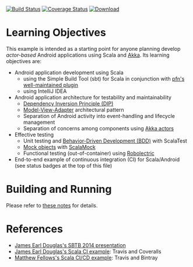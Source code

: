 [![Build Status](https://travis-ci.org/LoyolaChicagoCode/clickcounter-android-akka.svg?branch=master)](https://travis-ci.org/LoyolaChicagoCode/clickcounter-android-akka)
[![Coverage Status](https://img.shields.io/coveralls/LoyolaChicagoCode/clickcounter-android-akka.svg)](https://coveralls.io/r/LoyolaChicagoCode/clickcounter-android-akka)
[![Download](https://api.bintray.com/packages/loyolachicagocode/generic/clickcounter-android-akka/images/download.svg) ](https://bintray.com/loyolachicagocode/generic/clickcounter-android-akka/_latestVersion)

# Learning Objectives

This example is intended as a starting point for anyone planning develop
*actor-based* Android applications using Scala and
[Akka](http://doc.akka.io/docs/akka/snapshot/scala/actors.html).
Its learning objectives are:

- Android application development using Scala
    - using the Simple Build Tool (sbt) for Scala in conjunction with 
      [pfn's well-maintained plugin](https://github.com/pfn/android-sdk-plugin)
    - using IntelliJ IDEA
- Android application architecture for testability and maintainability
    - [Dependency Inversion Principle (DIP)](http://en.wikipedia.org/wiki/Dependency_inversion_principle)
    - [Model-View-Adapter](http://en.wikipedia.org/wiki/Model-view-adapter) architectural pattern
    - Separation of Android activity into event-handling and lifecycle management
    - Separation of concerns among components using
      [Akka actors](http://doc.akka.io/docs/akka/snapshot/scala/actors.html)
- Effective testing
    - Unit testing and [Behavior-Driven Development (BDD)](http://en.wikipedia.org/wiki/Behavior-driven_development) 
      with ScalaTest
    - [Mock objects](http://en.wikipedia.org/wiki/Mock_object) with [ScalaMock](http://scalamock.org/)
    - Functional testing (out-of-container) using [Robolectric](http://pivotal.github.com/robolectric/)
- End-to-end example of continuous integration (CI) for Scala/Android (see status badges at the top of this file)

# Building and Running

Please refer to [these notes](http://lucoodevcourse.bitbucket.org/notes/scalaandroiddev.html) for details.

# References

- [James Earl Douglas's SBTB 2014 presentation](https://www.youtube.com/watch?v=sZYAFWTyOlE)
- [James Earl Douglas's Scala CI example](https://github.com/earldouglas/scala-ci): Travis and Coveralls
- [Matthew Fellows's Scala CI/CD example](http://www.onegeek.com.au/scala/setting-up-travis-ci-for-scala): Travis and Bintray
